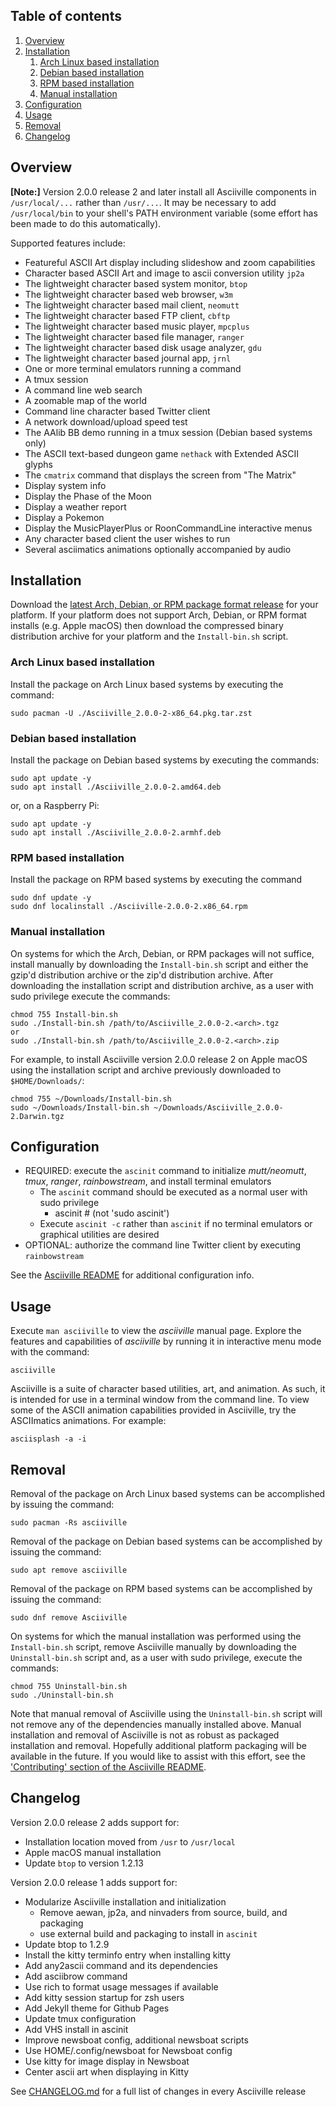 ## Table of contents

1. [Overview](#overview)
1. [Installation](#installation)
    1. [Arch Linux based installation](#arch-linux-based-installation)
    1. [Debian based installation](#debian-based-installation)
    1. [RPM based installation](#rpm-based-installation)
    1. [Manual installation](#manual-installation)
1. [Configuration](#configuration)
1. [Usage](#usage)
1. [Removal](#removal)
1. [Changelog](#changelog)

## Overview

**[Note:]** Version 2.0.0 release 2 and later install all Asciiville components in `/usr/local/...` rather than `/usr/...`. It may be necessary to add `/usr/local/bin` to your shell's PATH environment variable (some effort has been made to do this automatically).

Supported features include:

* Featureful ASCII Art display including slideshow and zoom capabilities
* Character based ASCII Art and image to ascii conversion utility `jp2a`
* The lightweight character based system monitor, `btop`
* The lightweight character based web browser, `w3m`
* The lightweight character based mail client, `neomutt`
* The lightweight character based FTP client, `cbftp`
* The lightweight character based music player, `mpcplus`
* The lightweight character based file manager, `ranger`
* The lightweight character based disk usage analyzer, `gdu`
* The lightweight character based journal app, `jrnl`
* One or more terminal emulators running a command
* A tmux session
* A command line web search
* A zoomable map of the world
* Command line character based Twitter client
* A network download/upload speed test
* The AAlib BB demo running in a tmux session (Debian based systems only)
* The ASCII text-based dungeon game `nethack` with Extended ASCII glyphs
* The `cmatrix` command that displays the screen from "The Matrix"
* Display system info
* Display the Phase of the Moon
* Display a weather report
* Display a Pokemon
* Display the MusicPlayerPlus or RoonCommandLine interactive menus
* Any character based client the user wishes to run
* Several asciimatics animations optionally accompanied by audio

## Installation

Download the [latest Arch, Debian, or RPM package format release](https://github.com/doctorfree/Asciiville/releases) for your platform. If your platform does not support Arch, Debian, or RPM format installs (e.g. Apple macOS) then download the compressed binary distribution archive for your platform and the `Install-bin.sh` script.

### Arch Linux based installation

Install the package on Arch Linux based systems by executing the command:

```shell
sudo pacman -U ./Asciiville_2.0.0-2-x86_64.pkg.tar.zst
```

### Debian based installation

Install the package on Debian based systems by executing the commands:

```shell
sudo apt update -y
sudo apt install ./Asciiville_2.0.0-2.amd64.deb
```

or, on a Raspberry Pi:

```shell
sudo apt update -y
sudo apt install ./Asciiville_2.0.0-2.armhf.deb
```

### RPM based installation

Install the package on RPM based systems by executing the command
```shell
sudo dnf update -y
sudo dnf localinstall ./Asciiville-2.0.0-2.x86_64.rpm
```

### Manual installation

On systems for which the Arch, Debian, or RPM packages will not suffice, install manually by downloading the `Install-bin.sh` script and either the gzip'd distribution archive or the zip'd distribution archive.  After downloading the installation script and distribution archive, as a user with sudo privilege execute the commands:

```shell
chmod 755 Install-bin.sh
sudo ./Install-bin.sh /path/to/Asciiville_2.0.0-2.<arch>.tgz
or
sudo ./Install-bin.sh /path/to/Asciiville_2.0.0-2.<arch>.zip
```

For example, to install Asciiville version 2.0.0 release 2 on Apple macOS using the installation script and archive previously downloaded to `$HOME/Downloads/`:

```shell
chmod 755 ~/Downloads/Install-bin.sh
sudo ~/Downloads/Install-bin.sh ~/Downloads/Asciiville_2.0.0-2.Darwin.tgz
```

## Configuration

* REQUIRED: execute the `ascinit` command to initialize *mutt/neomutt*, *tmux*, *ranger*, *rainbowstream*, and install terminal emulators
    * The `ascinit` command should be executed as a normal user with sudo privilege
        * ascinit # (not 'sudo ascinit')
    * Execute `ascinit -c` rather than `ascinit` if no terminal emulators or graphical utilities are desired
* OPTIONAL: authorize the command line Twitter client by executing `rainbowstream`

See the [Asciiville README](https://github.com/doctorfree/Asciiville#readme) for additional configuration info.

## Usage

Execute `man asciiville` to view the *asciiville* manual page. Explore the features and capabilities of *asciiville* by running it in interactive menu mode with the command:

```console
asciiville
```

Asciiville is a suite of character based utilities, art, and animation. As such, it is intended for use in a terminal window from the command line. To view some of the ASCII animation capabilities provided in Asciiville, try the ASCIImatics animations. For example:

```console
asciisplash -a -i
```

## Removal

Removal of the package on Arch Linux based systems can be accomplished by issuing the command:

```shell
sudo pacman -Rs asciiville
```

Removal of the package on Debian based systems can be accomplished by issuing the command:

```shell
sudo apt remove asciiville
```

Removal of the package on RPM based systems can be accomplished by issuing the command:

```shell
sudo dnf remove Asciiville
```

On systems for which the manual installation was performed using the `Install-bin.sh` script, remove Asciiville manually by downloading the `Uninstall-bin.sh` script and, as a user with sudo privilege, execute the commands:

```shell
chmod 755 Uninstall-bin.sh
sudo ./Uninstall-bin.sh
```

Note that manual removal of Asciiville using the `Uninstall-bin.sh` script will not remove any of the dependencies manually installed above. Manual installation and removal of Asciiville is not as robust as packaged installation and removal. Hopefully additional platform packaging will be available in the future. If you would like to assist with this effort, see the ['Contributing' section of the Asciiville README](https://github.com/doctorfree/Asciiville#contributing).

## Changelog

Version 2.0.0 release 2 adds support for:

* Installation location moved from `/usr` to `/usr/local`
* Apple macOS manual installation
* Update `btop` to version 1.2.13

Version 2.0.0 release 1 adds support for:

* Modularize Asciiville installation and initialization
  * Remove aewan, jp2a, and ninvaders from source, build, and packaging
  * use external build and packaging to install in `ascinit`
* Update btop to 1.2.9
* Install the kitty terminfo entry when installing kitty
* Add any2ascii command and its dependencies
* Add asciibrow command
* Use rich to format usage messages if available
* Add kitty session startup for zsh users
* Add Jekyll theme for Github Pages
* Update tmux configuration
* Add VHS install in ascinit
* Improve newsboat config, additional newsboat scripts
* Use HOME/.config/newsboat for Newsboat config
* Use kitty for image display in Newsboat
* Center ascii art when displaying in Kitty

See [CHANGELOG.md](https://github.com/doctorfree/Asciiville/blob/master/CHANGELOG.md) for a full list of changes in every Asciiville release

